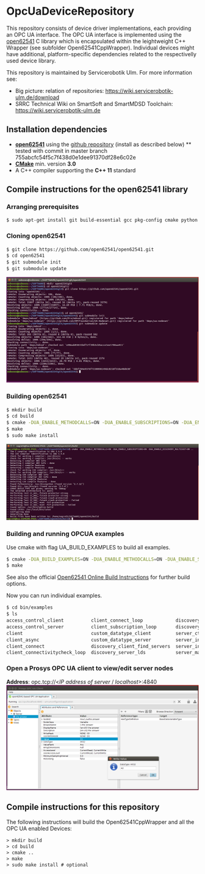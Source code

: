 # OpcUaDeviceRepository

This repository consists of device driver implementations, each providing an OPC UA interface. The OPC UA interface is implemented using the [open62541](https://open62541.org/) C library which is encapsulated within the leightweight C++ Wrapper (see subfolder Open62541CppWrapper). Individual devices might have additional, platform-specific dependencies related to the respectivelly used device library. 

This repository is maintained by Servicerobotik Ulm. For more information see:

* Big picture: relation of repositories: https://wiki.servicerobotik-ulm.de/download
* SRRC Technical Wiki on SmartSoft and SmartMDSD Toolchain: https://wiki.servicerobotik-ulm.de

## Installation dependencies

  * [**open62541**](https://open62541.org/) using the [github repository](https://github.com/open62541/open62541) (install as described below)
  ** tested with commit in master branch 755abcfc54f5c7f438d0e1dee91370df28e6c02e
  * [**CMake**](https://cmake.org/) min. version **3.0**
  * A C++ compiler supporting the **C++ 11** standard

## Compile instructions for the open62541 library 

### Arranging prerequisites
```sh
$ sudo apt-get install git build-essential gcc pkg-config cmake python python-six
```
### Cloning open62541
```sh
$ git clone https://github.com/open62541/open62541.git
$ cd open62541
$ git submodule init
$ git submodule update
```
![IMG01](images/IMG01_Cloning_open62541.png)

### Building open62541
```sh
$ mkdir build
$ cd build
$ cmake -DUA_ENABLE_METHODCALLS=ON -DUA_ENABLE_SUBSCRIPTIONS=ON -DUA_ENABLE_DISCOVERY_MULTICAST=ON ..
$ make
$ sudo make install
```
![IMG02](images/IMG02_Building_open62541.png)
### Building and running OPCUA examples

Use cmake with flag UA_BUILD_EXAMPLES to build all examples.

```sh
$ cmake -DUA_BUILD_EXAMPLES=ON -DUA_ENABLE_METHODCALLS=ON -DUA_ENABLE_SUBSCRIPTIONS=ON -DUA_ENABLE_DISCOVERY_MULTICAST=ON ..
$ make
```

See also the official [Open62541 Online Build Instructions](https://open62541.org/doc/current/building.html) for further build options.

Now you can run individual examples.

```sh
$ cd bin/examples
$ ls
access_control_client          client_connect_loop            discovery_server_multicast  server_nodeset              tutorial_server_firststeps
access_control_server          client_subscription_loop       discovery_server_register   server_repeated_job         tutorial_server_method
client                         custom_datatype_client         server_ctt                  tutorial_client_events      tutorial_server_monitoreditems
client_async                   custom_datatype_server         server_inheritance          tutorial_client_firststeps  tutorial_server_object
client_connect                 discovery_client_find_servers  server_instantiation        tutorial_datatypes          tutorial_server_variable
client_connectivitycheck_loop  discovery_server_lds           server_mainloop             tutorial_server_datasource  tutorial_server_variabletype
```
### Open a Prosys OPC UA client to view/edit server nodes
**Address**: opc.tcp://<*IP address of server* / *localhost*>:4840
![IMG04](images/IMG04_View_in_OPCUA_client.png)


## Compile instructions for this repository

The following instructions will build the Open62541CppWrapper and all the OPC UA enabled Devices:

```
> mkdir build
> cd build
> cmake ..
> make 
> sudo make install # optional
```

